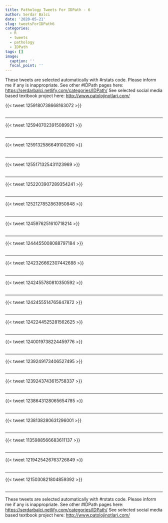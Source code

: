 ```yaml
---
title: Pathology Tweets For IDPath - 6
author: Serdar Balci
date: '2020-05-21'
slug: tweetsForIDPath6
categories:
  - R
  - tweets
  - pathology
  - IDPath
tags: []
image:
  caption: ''
  focal_point: ''
---
```



These tweets are selected automatically with #rstats code. Please inform me if any is inappropriate.
See other #IDPath pages here: https://serdarbalci.netlify.com/categories/IDPath/ 
See selected social media based textbook project here: http://www.patolojinotlari.com/

{{< tweet 1259180738668163072 >}}
<br>
<br>
<hr>
{{< tweet 1259407023915089921 >}}
<br>
<br>
<hr>
{{< tweet 1259132586649100290 >}}
<br>
<br>
<hr>
{{< tweet 1255171325431123969 >}}
<br>
<br>
<hr>
{{< tweet 1252203907289354241 >}}
<br>
<br>
<hr>
{{< tweet 1252127852863950848 >}}
<br>
<br>
<hr>
{{< tweet 1245976251610718214 >}}
<br>
<br>
<hr>
{{< tweet 1244455008088797184 >}}
<br>
<br>
<hr>
{{< tweet 1242326662307442688 >}}
<br>
<br>
<hr>
{{< tweet 1242455780810350592 >}}
<br>
<br>
<hr>
{{< tweet 1242455514765647872 >}}
<br>
<br>
<hr>
{{< tweet 1242244525281562625 >}}
<br>
<br>
<hr>
{{< tweet 1240019738224459776 >}}
<br>
<br>
<hr>
{{< tweet 1239249173406527495 >}}
<br>
<br>
<hr>
{{< tweet 1239243743615758337 >}}
<br>
<br>
<hr>
{{< tweet 1238643128065654785 >}}
<br>
<br>
<hr>
{{< tweet 1238138280631296001 >}}
<br>
<br>
<hr>
{{< tweet 1135988566683611137 >}}
<br>
<br>
<hr>
{{< tweet 1219425426763726849 >}}
<br>
<br>
<hr>
{{< tweet 1215030821804859392 >}}
<br>
<br>
<hr>


These tweets are selected automatically with #rstats code. Please inform me if any is inappropriate.
See other #IDPath pages here: https://serdarbalci.netlify.com/categories/IDPath/ 
See selected social media based textbook project here: http://www.patolojinotlari.com/
